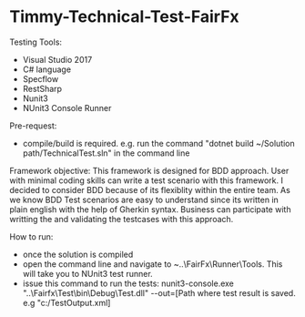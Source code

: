 # Timmy-Technical-Test-FairFx

Testing Tools:
   - Visual Studio 2017
   - C# language
   - Specflow
   - RestSharp
   - Nunit3
   - NUnit3 Console Runner
  
 Pre-request:
   - compile/build is required. 
         e.g. run the command "dotnet build ~/Solution path/TechnicalTest.sln"  in the command line
 
 Framework objective:
         This framework is designed for BDD approach. User with minimal coding skills can write a test scenario with this framework.
   I decided to consider BDD because of its flexiblity within the entire team. As we know BDD Test scenarios are easy to understand since    its written in plain english with the help of Gherkin syntax. Business can participate with writting the and validating the testcases      with this approach.
 
 
 How to run:
   - once the solution is compiled
   - open the command line and navigate to ~\..\FairFx\Runner\Tools. This will take you to NUnit3 test runner.
   - issue this command to run the tests:
        nunit3-console.exe "\..\Fairfx\Test\bin\Debug\Test.dll" --out=[Path where test result is saved. e.g "c:/TestOutput.xml]
